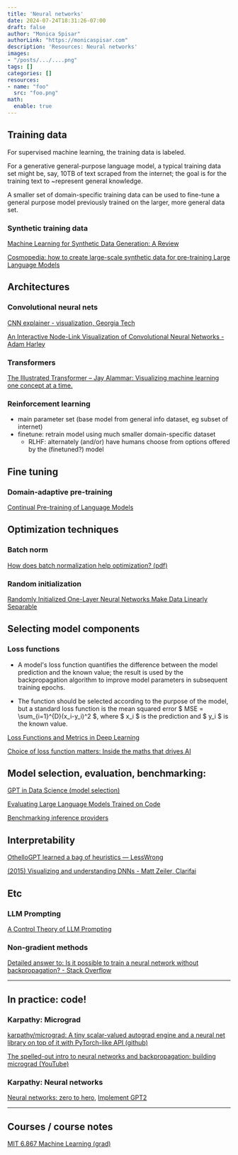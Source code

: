 ```yaml
---
title: 'Neural networks'
date: 2024-07-24T18:31:26-07:00
draft: false
author: "Monica Spisar"
authorLink: "https://monicaspisar.com"
description: 'Resources: Neural networks'
images: 
- "/posts/.../....png"
tags: []
categories: []
resources:
- name: "foo"
  src: "foo.png"
math:
  enable: true
---
```


## Training data

For supervised machine learning, the training data is labeled.

For a generative general-purpose language model, a typical training data set might be, say, 10TB of text scraped from the internet; the goal is for the training text to ~represent general knowledge.

A smaller set of domain-specific training data can be used to fine-tune a general purpose model previously trained on the larger, more general data set.

### Synthetic training data
[Machine Learning for Synthetic Data Generation: A Review](https://arxiv.org/abs/2302.04062)

[Cosmopedia\: how to create large\-scale synthetic data for pre\-training Large Language Models](https://huggingface.co/blog/cosmopedia)

## Architectures

### Convolutional neural nets
[CNN explainer - visualization, Georgia Tech](https://poloclub.github.io/cnn-explainer/)

[An Interactive Node-Link Visualization of Convolutional Neural Networks - Adam Harley](https://adamharley.com/nn_vis/)

### Transformers
[The Illustrated Transformer – Jay Alammar: Visualizing machine learning one concept at a time.](https://jalammar.github.io/illustrated-transformer/)

### Reinforcement learning
- main parameter set (base model from general info dataset, eg subset of internet)
- finetune: retrain model using much smaller domain-specific dataset
  - RLHF: alternately (and/or) have humans choose from options offered by the (finetuned?) model

## Fine tuning

### Domain-adaptive pre-training
[Continual Pre-training of Language Models](https://arxiv.org/abs/2302.03241)

## Optimization techniques

### Batch norm
[How does batch normalization help optimization? (pdf)](https://arxiv.org/pdf/1805.11604)

### Random initialization
[Randomly Initialized One-Layer Neural Networks Make Data Linearly Separable](https://arxiv.org/abs/2205.11716)

## Selecting model components
### Loss functions
- A model's loss function quantifies the difference between the model prediction and the known value; the result is used by the backpropagation algorithm to improve model parameters in subsequent training epochs.

- The function should be selected according to the purpose of the model, but a standard loss function is the mean squared error $ MSE = \sum_{i=1}^{D}(x_i-y_i)^2 $, where $ x_i $ is the prediction and $ y_i $ is the known value.

[Loss Functions and Metrics in Deep Learning](https://arxiv.org/abs/2307.02694)

[Choice of loss function matters: Inside the maths that drives AI](https://www.nature.com/articles/d41586-024-02185-z)

## Model selection, evaluation, benchmarking:
[GPT in Data Science (model selection)](https://arxiv.org/pdf/2311.11516)

[Evaluating Large Language Models Trained on Code](https://arxiv.org/abs/2107.03374)

[Benchmarking inference providers](https://www.braintrust.dev/docs/cookbook/recipes/ProviderBenchmark)

## Interpretability
[OthelloGPT learned a bag of heuristics — LessWrong](https://www.lesswrong.com/posts/gcpNuEZnxAPayaKBY/othellogpt-learned-a-bag-of-heuristics-1)

[(2015) Visualizing and understanding DNNs - Matt Zeiler, Clarifai](https://youtu.be/ghEmQSxT6tw)

## Etc
### LLM Prompting
[A Control Theory of LLM Prompting](https://arxiv.org/abs/2310.04444)

### Non-gradient methods
[Detailed answer to: Is it possible to train a neural network without backpropagation? - Stack Overflow](https://stats.stackexchange.com/a/235868)

---

## In practice: code!
### Karpathy: Micrograd
[karpathy/micrograd: A tiny scalar\-valued autograd engine and a neural net library on top of it with PyTorch-like API (github)](https://github.com/karpathy/micrograd)

[The spelled\-out intro to neural networks and backpropagation: building micrograd (YouTube)](https://www.youtube.com/watch?v=VMj-3S1tku0)

### Karpathy: Neural networks
[Neural networks: zero to hero](https://www.youtube.com/watch?v=VMj-3S1tku0&list=PLAqhIrjkxbuWI23v9cThsA9GvCAUhRvKZ), [Implement GPT2](https://www.youtube.com/watch?v=l8pRSuU81PU)

---

## Courses / course notes

[MIT 6.867 Machine Learning (grad)](https://github.com/peteflorence/MachineLearning6.867)